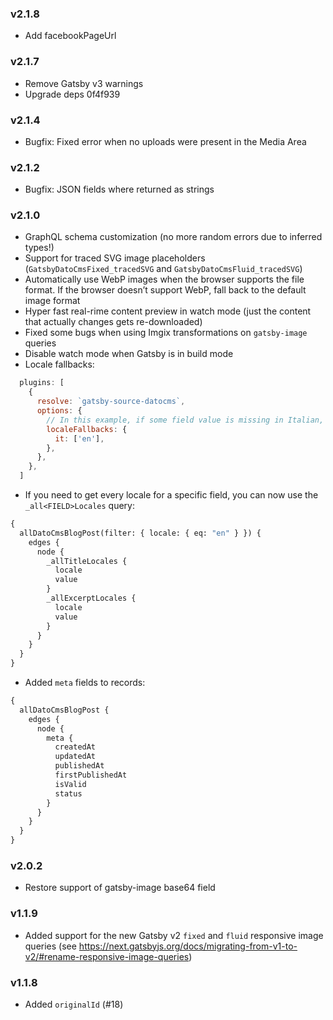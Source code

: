 ### v2.1.8

- Add facebookPageUrl

### v2.1.7

- Remove Gatsby v3 warnings
- Upgrade deps  0f4f939

### v2.1.4

* Bugfix: Fixed error when no uploads were present in the Media Area

### v2.1.2

* Bugfix: JSON fields where returned as strings

### v2.1.0

* GraphQL schema customization (no more random errors due to inferred types!)
* Support for traced SVG image placeholders (`GatsbyDatoCmsFixed_tracedSVG` and `GatsbyDatoCmsFluid_tracedSVG`)
* Automatically use WebP images when the browser supports the file format. If the browser doesn’t support WebP, fall back to the default image format
* Hyper fast real-rime content preview in watch mode (just the content that actually changes gets re-downloaded)
* Fixed some bugs when using Imgix transformations on `gatsby-image` queries
* Disable watch mode when Gatsby is in build mode
* Locale fallbacks:

```js
  plugins: [
    {
      resolve: `gatsby-source-datocms`,
      options: {
        // In this example, if some field value is missing in Italian, fall back to English
        localeFallbacks: {
          it: ['en'],
        },
      },
    },
  ]
```

* If you need to get every locale for a specific field, you can now use the `_all<FIELD>Locales` query:

```graphql
{
  allDatoCmsBlogPost(filter: { locale: { eq: "en" } }) {
    edges {
      node {
        _allTitleLocales {
          locale
          value
        }
        _allExcerptLocales {
          locale
          value
        }
      }
    }
  }
}
```

* Added `meta` fields to records:

```graphql
{
  allDatoCmsBlogPost {
    edges {
      node {
        meta {
          createdAt
          updatedAt
          publishedAt
          firstPublishedAt
          isValid
          status
        }
      }
    }
  }
}
```

### v2.0.2

* Restore support of gatsby-image base64 field

### v1.1.9

* Added support for the new Gatsby v2 `fixed` and `fluid` responsive image queries (see https://next.gatsbyjs.org/docs/migrating-from-v1-to-v2/#rename-responsive-image-queries)

### v1.1.8

* Added `originalId` (#18)

